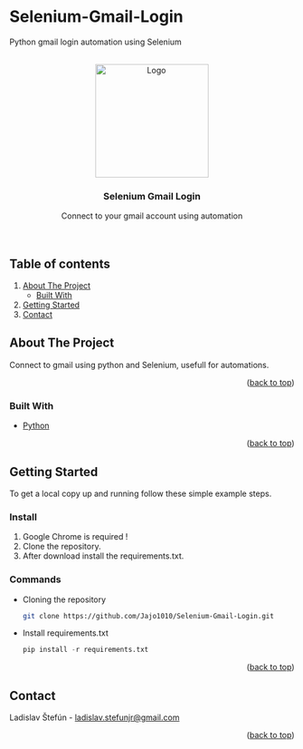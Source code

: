# Selenium-Gmail-Login
Python gmail login automation using Selenium

<div id="top"></div>
<!-- Template of README.mb inspired by https://github.com/othneildrew/Best-README-Template -->
<br />
<div align="center">
  <a href="https://github.com/Jajo1010/Selenium-Gmail-Login">
    <img src="https://imgur.com/hsibLjg.png" alt="Logo" width="200" height="200">
  </a>

  <h3 align="center">Selenium Gmail Login</h3>

  <p align="center">
  Connect to your gmail account using automation
    <br />
    <br />
    <br />
  </p>
</div>


## Table of contents
  <ol>
    <li>
      <a href="#about-the-project">About The Project</a>
      <ul>
        <li><a href="#built-with">Built With</a></li>
      </ul>
    </li>
    <li>
      <a href="#getting-started">Getting Started</a>
    </li>
    <li><a href="#contact">Contact</a></li>
  </ol>



<!-- ABOUT THE PROJECT -->
## About The Project

Connect to gmail using python and Selenium, usefull for automations.<br />
<p align="right">(<a href="#top">back to top</a>)</p>



### Built With
* [Python](https://www.python.org/)
<p align="right">(<a href="#top">back to top</a>)</p>



<!-- GETTING STARTED -->
## Getting Started

To get a local copy up and running follow these simple example steps.

### <b>Install </b>
<ol>
  <li>
    Google Chrome is required ! 
  </li>
  <li>
    Clone the repository.
  </li>
  <li>
    After download install the requirements.txt.
  </li>
</ol>

### Commands
* Cloning the repository
  ```sh
  git clone https://github.com/Jajo1010/Selenium-Gmail-Login.git
  ```
* Install requirements.txt
   ```py
  pip install -r requirements.txt
  ```

<p align="right">(<a href="#top">back to top</a>)</p>

<!-- CONTACT -->
## Contact

Ladislav Štefún - ladislav.stefunjr@gmail.com

<p align="right">(<a href="#top">back to top</a>)</p>

